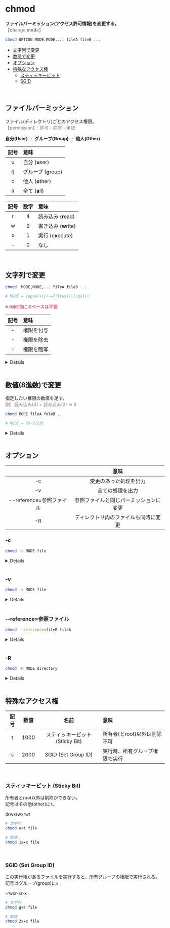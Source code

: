 # chmod

**ファイルパーミッション(アクセス許可情報)を変更する。**<br>
<span style="color: gray;">【**ch**ange **mod**e】</span>

```bash
chmod OPTION MODE,MODE,... fileA fileB ...
```

- [文字列で変更](#string)
- [数値で変更](#integer)
- [オプション](#option)
- [特殊なアクセス権](#special)
    - [スティッキービット](#sticky_bit)
    - [SGID](#sgid)

<br>

## ファイルパーミッション

ファイル(ディレクトリ)ごとのアクセス権限。<br>
<span style="color: gray;">【permission】: 許可・許諾・承認</span>

**自分(User)**
・
**グループ(Group)**
・
**他人(Other)**

| 記号 | 意味 |
|:----:|:-----|
| u | 自分 (**u**ser) |
| g | グループ (**g**roup) |
| o | 他人 (**o**ther) |
| a | 全て (**a**ll) |

| 記号 | 数字 | 意味 |
|:----:|:----:|:-----|
| r | 4 | 読み込み (**r**ead) |
| w | 2 | 書き込み (**w**rite) |
| x | 1 | 実行 (e**x**ecute) |
| - | 0 | なし |

<br>

<span id='string'></span>
## 文字列で変更

```bash
chmod  MODE,MODE,... fileA fileB ...

# MODE = [ugoa]+([+-=]([rwx]+|[ugo]))
```
<span style='color: crimson'>※ `MODE`間にスペースは不要</span>

| 記号 | 意味 |
|:----:|:-----|
| + | 権限を付与 |
| - | 権限を除去 |
| = | 権限を臨写 |

<details>

```bash
# +
chmod u+x test.txt  # rw-r--r-- => rwxr--r--

chmod g+u test.txt  # rw-r--r-- => rw-rw-r--
```

```bash
# -
chmod g-r test.txt  # rw-r--r-- => rw----r--

chmod u-g test.txt  # rw-r--r-- => -w-r--r--
```

```bash
# =
chmod g=w test.txt  # rw-r--r-- => rw--w-r--

chmod u=g test.txt  # rw-r--r-- => r--r--r--
```

```bash
# 複数も可
chmod go+w test.txt  # rw-r--r-- => rw-rw-rw-
chmod u-rw test.txt  # rw-r--r-- => ---r--r--
chmod g+w-r test.txt  # rw-r--r-- => rw--w-r--
chmod g+w,o-r test.txt  # rw-r--r-- => rw-rw----
```
</details>

<br>

<span id='integer'></span>
## 数値(8進数)で変更

指定したい権限の数値を足す。<br>
<span style='color: gray;'>例）読み込み(4) + 読み込み(2) => 6</span>

```bash
chmod MODE fileA foleB ...

# MODE = [0-7]{3}
```

<details>

```bash
chmod 751 test.txt  # => rw-r--r-- => rwxr-x--x
```

| 数値 | 意味 | 記号 |
|:----:|:-----|:----:|
| 7 | 読み込み + 書き込み + 実行 | rwx |
| 6 | 読み込み + 書き込み | rw- |
| 5 | 読み込み + 実行 | r-x |
| 4 | 読み込み | r-- |
| 3 | 書き込み + 実行 | -wx |
| 2 | 書き込み | -w- |
| 1 | 実行 | --x |
| 0 | 権限なし | --- |

</details>

<br>

<span id='option'></span>
## オプション

|   | 意味 |
|:-:|:----:|
| -c | 変更のあった処理を出力 |
| -v | 全ての処理を出力 |
| --reference=参照ファイル | 参照ファイルと同じパーミッションに変更 |
| -R | ディレクトリ内のファイルも同時に変更 |

### -c

```bash
chmod -c MODE file
```

<details>

```bash
$ chmod -c g+w test.txt
mode of 'test.txt' changed from 0644 (rw-r--r--) to 0664 (rw-rw-r--)
```

```bash
$ chmod -c u+w test.txt
# 変更なし
```

</details>

<br>

### -v

```bash
chmod -v MODE file
```

<details>

```bash
$ chmod -v g+w test.txt
mode of 'test.txt' changed from 0644 (rw-r--r--) to 0664 (rw-rw-r--)
```

```bash
$ chmod -v u+r test.txt
mode of 'test.txt' retained as 0644 (rw-r--r--)
```

</details>

<br>

### --reference=参照ファイル

```bash
chmod --reference=fileR fileA
```

<details>

```bash
$ ls -l
-rw-rw-rw- x user group xxx xx xx xx:xx sample.txt
-rw-r--r-- x user group xxx xx xx xx:xx test.txt

$ chmod --reference=sample.txt test.txt  # rw-r--r-- => rw-rw-rw-

$ ls -l
-rw-rw-rw- x user group xxx xx xx xx:xx sample.txt
-rw-rw-rw- x user group xxx xx xx xx:xx test.txt
```

</details>

<br>

### -R

```bash
chmod -R MODE directory
```

<details>

```bash
$ ls -lR
drwxr-xr-x x user group xxx xx xx xx:xx sample

./sample:
-rw-r--r-- x usre group xxx xx xx xx:xx sample.txt
-rw-r--r-- x usre group xxx xx xx xx:xx test.txt

$ chmod -R 111 sample

$ ls -lR
d--x--x--x x user group xxx xx xx xx:xx sample

./sample:
---x--x--x x usre group xxx xx xx xx:xx sample.txt
---x--x--x x usre group xxx xx xx xx:xx test.txt
```

</details>

<br>

<span id='special'></span>
## 特殊なアクセス権

| 記号 | 数値 | 名前 | 意味 |
|:----:|:----:|:----:|:-----|
| t | 1000 | スティッキービット(Sticky Bit) | 所有者(とroot)以外は削除不可 |
| s | 2000 | SGID (Set Group ID) | 実行時、所有グループ権限で実行 |

<br>

<span id='sticky_bit'></span>
### スティッキービット (Sticky Bit)

所有者とroot以外は削除ができない。<br>
記号はその他(other)に`t`。

drwxrwxrw<span style='color: mediumvioletred;'>t</span>

```bash
# 文字列
chmod o+t file
```

```bash
# 数値
chmod 1xxx file
```

<br>

<span id='sgid'></span>
### SGID (Set Group ID)

この実行権があるファイルを実行すると、所有グループの権限で実行される。<br>
記号はグループ(group)に`s`

-rwxr-<span style='color: mediumvioletred;'>s</span>r-x

```bash
# 文字列
chmod g+s file
```

```bash
# 数値
chmod 2xxx file
```
